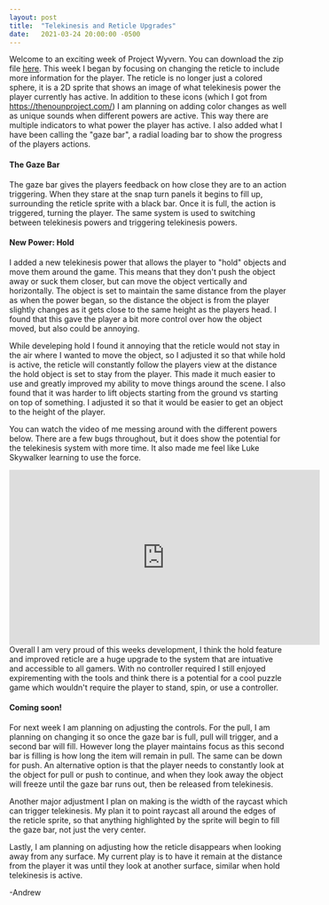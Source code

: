 ```yaml
---
layout: post
title:  "Telekinesis and Reticle Upgrades"
date:   2021-03-24 20:00:00 -0500
---
```

Welcome to an exciting week of Project Wyvern. You can download the zip file <a href="https://drive.google.com/file/d/14D0I7a1aImaNN_86gw6GXL3eaHBUzaFr/view?usp=sharing">here</a>. This week I began by focusing on changing the reticle to include more information for the player. The reticle is no longer just a colored sphere, it is a 2D sprite that shows an image of what telekinesis power the player currently has active. In addition to these icons (which I got from <a href ="https://thenounproject.com/">https://thenounproject.com/</a>) I am planning on adding color changes as well as unique sounds when different powers are active. This way there are multiple indicators to what power the player has active. I also added what I have been calling the "gaze bar", a radial loading bar to show the progress of the players actions.

<h4>The Gaze Bar</h4>
The gaze bar gives the players feedback on how close they are to an action triggering. When they stare at the snap turn panels it begins to fill up, surrounding the reticle sprite with a black bar. Once it is full, the action is triggered, turning the player. The same system is used to switching between telekinesis powers and triggering telekinesis powers.

<h4>New Power: Hold</h4>
I added a new telekinesis power that allows the player to "hold" objects and move them around the game. This means that they don't push the object away or suck them closer, but can move the object vertically and horizontally. The object is set to maintain the same distance from the player as when the power began, so the distance the object is from the player slightly changes as it gets close to the same height as the players head. I found that this gave the player a bit more control over how the object moved, but also could be annoying.

While develeping hold I found it annoying that the reticle would not stay in the air where I wanted to move the object, so I adjusted it so that while hold is active, the reticle will constantly follow the players view at the distance the hold object is set to stay from the player. This made it much easier to use and greatly improved my ability to move things around the scene. I also found that it was harder to lift objects starting from the ground vs starting on top of something. I adjusted it so that it would be easier to get an object to the height of the player.

You can watch the video of me messing around with the different powers below. There are a few bugs throughout, but it does show the potential for the telekinesis system with more time. It also made me feel like Luke Skywalker learning to use the force.

<iframe width="560" height="315" src="https://www.youtube.com/embed/CDqOwXwCp8g" title="YouTube video player" frameborder="0" allow="accelerometer; autoplay; clipboard-write; encrypted-media; gyroscope; picture-in-picture" allowfullscreen></iframe

Overall I am very proud of this weeks development, I think the hold feature and improved reticle are a huge upgrade to the system that are intuative and accessible to all gamers. With no controller required I still enjoyed expirementing with the tools and think there is a potential for a cool puzzle game which wouldn't require the player to stand, spin, or use a controller.

<h4>Coming soon!</h4>
For next week I am planning on adjusting the controls. For the pull, I am planning on changing it so once the gaze bar is full, pull will trigger, and a second bar will fill. However long the player maintains focus as this second bar is filling is how long the item will remain in pull. The same can be down for push. An alternative option is that the player needs to constantly look at the object for pull or push to continue, and when they look away the object will freeze until the gaze bar runs out, then be released from telekinesis.

Another major adjustment I plan on making is the width of the raycast which can trigger telekinesis. My plan it to point raycast all around the edges of the reticle sprite, so that anything highlighted by the sprite will begin to fill the gaze bar, not just the very center.

Lastly, I am planning on adjusting how the reticle disappears when looking away from any surface. My current play is to have it remain at the distance from the player it was until they look at another surface, similar when hold telekinesis is active.

-Andrew